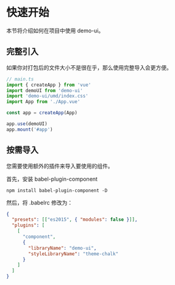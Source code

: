 # 快速开始
本节将介绍如何在项目中使用 demo-ui。

## 完整引入
如果你对打包后的文件大小不是很在乎，那么使用完整导入会更方便。

```typescript
// main.ts
import { createApp } from 'vue'
import demoUI from 'demo-ui'
import 'demo-ui/umd/index.css'
import App from './App.vue'

const app = createApp(App)

app.use(demoUI)
app.mount('#app')
```

## 按需导入
您需要使用额外的插件来导入要使用的组件。

首先，安装 babel-plugin-component
```shell
npm install babel-plugin-component -D
```
然后，将 .babelrc 修改为：
```json
{
  "presets": [["es2015", { "modules": false }]],
  "plugins": [
    [
      "component",
      {
        "libraryName": "demo-ui",
        "styleLibraryName": "theme-chalk"
      }
    ]
  ]
}
```
